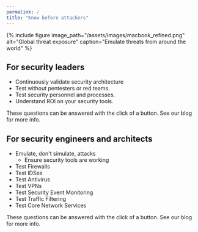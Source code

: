 ```yaml
---
permalink: /
title: "Know before attackers"
---
```


{% include figure image_path="/assets/images/macbook_refined.png" alt="Global threat exposure" caption="Emulate threats from around the world" %}

## For security leaders
* Continuously validate security architecture
* Test without pentesters or red teams.
* Test security personnel and processes.
* Understand ROI on your security tools.

These questions can be answered with the click of a button. See our blog for more info.

## For security engineers and architects
* Emulate, don't simulate, attacks
  * Ensure security tools are working
* Test Firewalls
* Test IDSes
* Test Antivirus
* Test VPNs
* Test Security Event Monitoring
* Test Traffic Filtering
* Test Core Network Services

These questions can be answered with the click of a button. See our blog for more info.

<script charset="utf-8" type="text/javascript" src="//js.hsforms.net/forms/shell.js"></script>
<script>
  hbspt.forms.create({
	portalId: "8898112",
	formId: "2b1cfdb3-6618-4dd8-86e4-4786274c0d38"
});
</script>